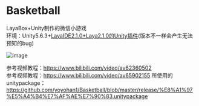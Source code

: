 # Basketball
LayaBox+Unity制作的微信小游戏  
环境：Unity5.6.3+[LayaIDE2.1.0+Laya2.1.0的Unity插件](https://ldc2.layabox.com/layadownload/?type=layaairide-LayaAir%20IDE%202.1.0)(版本不一样会产生无法预知的bug)

![image](https://github.com/yoyohan1/Basketball/blob/master/basketball.gif)

参考视频教程：https://www.bilibili.com/video/av62360502  
参考视频教程：https://www.bilibili.com/video/av65902155
所使用的unitypackage：https://github.com/yoyohan1/Basketball/blob/master/release/%E8%A1%97%E5%A4%B4%E7%AF%AE%E7%90%83.unitypackage

